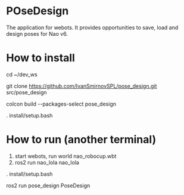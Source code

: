 # POseDesign
The application for webots. It provides opportunities to save, load and design poses for Nao v6.

# How to install
cd ~/dev_ws

git clone https://github.com/IvanSmirnovSPL/pose_design.git src/pose_design

colcon build --packages-select pose_design

. install/setup.bash

# How to run (another terminal)

1. start webots, run world nao_robocup.wbt
2. ros2 run nao_lola nao_lola

. install/setup.bash

ros2 run pose_design PoseDesign
